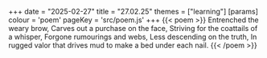 +++
date = "2025-02-27"
title = "27.02.25"
themes = ["learning"]
[params]
  colour = 'poem'
  pageKey = 'src/poem.js'
+++
{{< poem >}}
Entrenched the weary brow,
Carves out a purchase on the face,
Striving for the coattails of a whisper,
Forgone rumourings and webs,
Less descending on the truth,
In rugged valor that drives mud to make a bed under each nail.
{{< /poem >}}